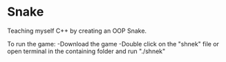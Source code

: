 # Snake
Teaching myself C++ by creating an OOP Snake.

To run the game:
-Download the game
-Double click on the "shnek" file or open terminal in the containing folder and run "./shnek"
